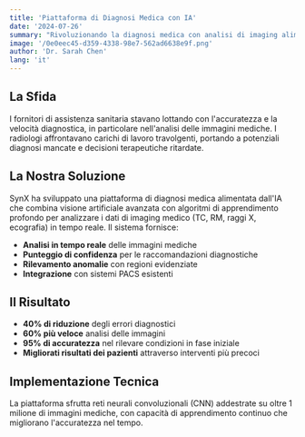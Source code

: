 ```yaml
---
title: 'Piattaforma di Diagnosi Medica con IA'
date: '2024-07-26'
summary: "Rivoluzionando la diagnosi medica con analisi di imaging alimentata dall'IA, riducendo gli errori diagnostici del 40% e migliorando i risultati dei pazienti."
image: '/0e0eec45-d359-4338-98e7-562ad6638e9f.png'
author: 'Dr. Sarah Chen'
lang: 'it'
---
```


## La Sfida

I fornitori di assistenza sanitaria stavano lottando con l'accuratezza e la velocità diagnostica, in particolare nell'analisi delle immagini mediche. I radiologi affrontavano carichi di lavoro travolgenti, portando a potenziali diagnosi mancate e decisioni terapeutiche ritardate.

## La Nostra Soluzione

SynX ha sviluppato una piattaforma di diagnosi medica alimentata dall'IA che combina visione artificiale avanzata con algoritmi di apprendimento profondo per analizzare i dati di imaging medico (TC, RM, raggi X, ecografia) in tempo reale. Il sistema fornisce:

- **Analisi in tempo reale** delle immagini mediche
- **Punteggio di confidenza** per le raccomandazioni diagnostiche
- **Rilevamento anomalie** con regioni evidenziate
- **Integrazione** con sistemi PACS esistenti

## Il Risultato

- **40% di riduzione** degli errori diagnostici
- **60% più veloce** analisi delle immagini
- **95% di accuratezza** nel rilevare condizioni in fase iniziale
- **Migliorati risultati dei pazienti** attraverso interventi più precoci

## Implementazione Tecnica

La piattaforma sfrutta reti neurali convoluzionali (CNN) addestrate su oltre 1 milione di immagini mediche, con capacità di apprendimento continuo che migliorano l'accuratezza nel tempo.
